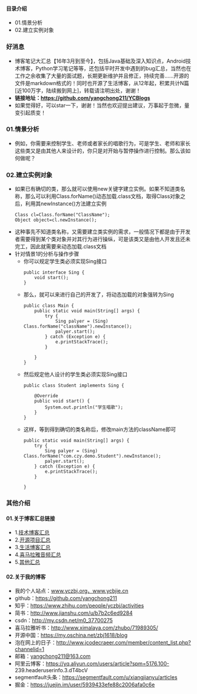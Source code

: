 #### 目录介绍
- 01.情景分析
- 02.建立实例对象



### 好消息
- 博客笔记大汇总【16年3月到至今】，包括Java基础及深入知识点，Android技术博客，Python学习笔记等等，还包括平时开发中遇到的bug汇总，当然也在工作之余收集了大量的面试题，长期更新维护并且修正，持续完善……开源的文件是markdown格式的！同时也开源了生活博客，从12年起，积累共计N篇[近100万字，陆续搬到网上]，转载请注明出处，谢谢！
- **链接地址：https://github.com/yangchong211/YCBlogs**
- 如果觉得好，可以star一下，谢谢！当然也欢迎提出建议，万事起于忽微，量变引起质变！


### 01.情景分析
- 例如，你需要来控制学生、老师或者家长的唱歌行为，可是学生、老师和家长这些类又是由其他人来设计的，你只是对开始与暂停操作进行控制。那么该如何做呢？



### 02.建立实例对象
- 如果已有确切的类，那么就可以使用new关键字建立实例。如果不知道类名称，那么可以利用Class.forName()动态加载.class文档，取得Class对象之后，利用其newInstance()方法建立实例
    ```
    Class cl=Class.forName("ClassName");
    Object object=cl.newInstance();
    ```
- 这种事先不知道类名称，又需要建立类实例的需求，一般情况下都是由于开发者需要得到某个类对象并对其行为进行操纵，可是该类又是由他人开发且还未完工，因此就需要来动态加载.class文档
- 针对情景1的分析与操作步骤
    - 你可以规定学生类必须实现Sing接口
        ```
        public interface Sing {
        	void start();
        }
        ```
    - 那么，就可以来进行自己的开发了，将动态加载的对象强转为Sing
        ```
        public class Main {
        	public static void main(String[] args) {
        		try {
        			Sing palyer = (Sing) Class.forName("className").newInstance();
        			palyer.start();
        		} catch (Exception e) {
        			e.printStackTrace();
        		}
        		
        	}
        }
        ```
    - 然后规定他人设计的学生类必须实现Sing接口
        ```
        public class Student implements Sing {
        
        	@Override
        	public void start() {
        		System.out.println("学生唱歌");
        	}
        }
        ```
    - 这样，等到得到确切的类名称后，修改main方法的className即可
        ```
        public static void main(String[] args) {
        	try {
        		Sing palyer = (Sing) Class.forName("com.czy.demo.Student").newInstance();
        		palyer.start();
        	} catch (Exception e) {
        		e.printStackTrace();
        	}
        	
        }
        ```


### 其他介绍
#### 01.关于博客汇总链接
- 1.[技术博客汇总](https://www.jianshu.com/p/614cb839182c)
- 2.[开源项目汇总](https://blog.csdn.net/m0_37700275/article/details/80863574)
- 3.[生活博客汇总](https://blog.csdn.net/m0_37700275/article/details/79832978)
- 4.[喜马拉雅音频汇总](https://www.jianshu.com/p/f665de16d1eb)
- 5.[其他汇总](https://www.jianshu.com/p/53017c3fc75d)



#### 02.关于我的博客
- 我的个人站点：www.yczbj.org，www.ycbjie.cn
- github：https://github.com/yangchong211
- 知乎：https://www.zhihu.com/people/yczbj/activities
- 简书：http://www.jianshu.com/u/b7b2c6ed9284
- csdn：http://my.csdn.net/m0_37700275
- 喜马拉雅听书：http://www.ximalaya.com/zhubo/71989305/
- 开源中国：https://my.oschina.net/zbj1618/blog
- 泡在网上的日子：http://www.jcodecraeer.com/member/content_list.php?channelid=1
- 邮箱：yangchong211@163.com
- 阿里云博客：https://yq.aliyun.com/users/article?spm=5176.100- 239.headeruserinfo.3.dT4bcV
- segmentfault头条：https://segmentfault.com/u/xiangjianyu/articles
- 掘金：https://juejin.im/user/5939433efe88c2006afa0c6e





